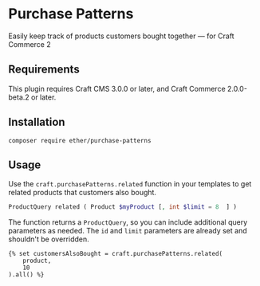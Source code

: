 # Purchase Patterns
Easily keep track of products customers bought together — for Craft Commerce 2

## Requirements

This plugin requires Craft CMS 3.0.0 or later, and Craft Commerce 2.0.0-beta.2 or later.

## Installation

`composer require ether/purchase-patterns`

## Usage

Use the `craft.purchasePatterns.related` function in your templates to get related products that customers also bought.

```php
ProductQuery related ( Product $myProduct [, int $limit = 8  ] )
```

The function returns a `ProductQuery`, so you can include additional query parameters as needed. The `id` and `limit` parameters are already set and shouldn't be overridden.

```twig
{% set customersAlsoBought = craft.purchasePatterns.related(
    product,
    10
).all() %}
```